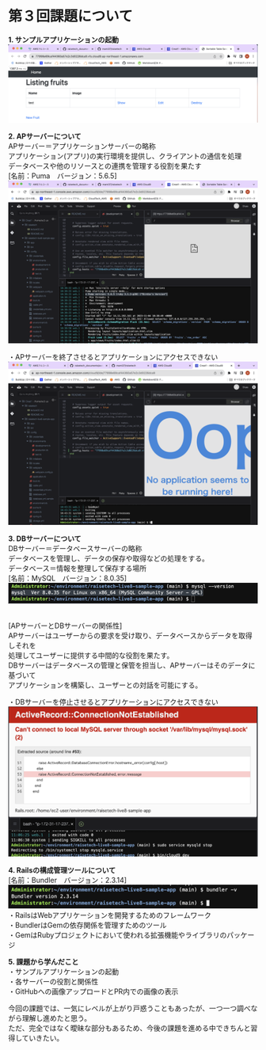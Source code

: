 # 第３回課題について
__1. サンプルアプリケーションの起動__
<br>![ap](im/lecture03-1.png)

__2. APサーバーについて__
<br>APサーバー＝アプリケーションサーバーの略称
<br>アプリケーション(アプリ)の実行環境を提供し、クライアントの通信を処理
<br>データベースや他のリソースとの連携を管理する役割を果たす
<br>[名前：Puma　バージョン：5.6.5]
<br>![apsv1](im/lecture03-2.png)

・APサーバーを終了させるとアプリケーションにアクセスできない
<br>![apsv2](im/lecture03-3.png)

__3. DBサーバーについて__
<br>DBサーバー＝データベースサーバーの略称
<br>データベースを管理し、データの保存や取得などの処理をする。
<br>データベース＝情報を整理して保存する場所
<br>[名前：MySQL　バージョン：8.0.35]
<br>![dbsv1](im/lecture03-4.png)

<br>[APサーバーとDBサーバーの関係性]
<br>APサーバーはユーザーからの要求を受け取り、データベースからデータを取得しそれを
<br>処理してユーザーに提供する中間的な役割を果たす。
<br>DBサーバーはデータベースの管理と保管を担当し、APサーバーはそのデータに基づいて
<br>アプリケーションを構築し、ユーザーとの対話を可能にする。

・DBサーバーを停止させるとアプリケーションにアクセスできない
<br>![dbsv2](im/lecture03-5.png)

__4. Railsの構成管理ツールについて__
<br>[名前：Bundler　バージョン：2.3.14]
<br>![bundler](im/lecture03-6.png)
<br>・RailsはWebアプリケーションを開発するためのフレームワーク
<br>・BundlerはGemの依存関係を管理すためのツール
<br>・GemはRubyプロジェクトにおいて使われる拡張機能やライブラリのパッケージ

__5. 課題から学んだこと__
<br>・サンプルアプリケーションの起動
<br>・各サーバーの役割と関係性
<br>・GitHubへの画像アップロードとPR内での画像の表示

今回の課題では、一気にレベルが上がり戸惑うこともあったが、一つ一つ調べながら理解し進めたと思う。
<br>ただ、完全ではなく曖昧な部分もあるため、今後の課題を進める中できちんと習得していきたい。
